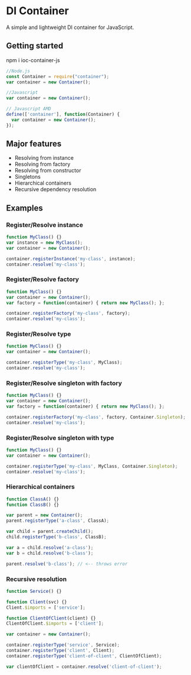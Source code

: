 # DI Container
A simple and lightweight DI container for JavaScript.
## Getting started
npm i ioc-container-js

```javascript
//Node.js
const Container = require("container");
var container = new Container();

//Javascript
var container = new Container();

// Javascript AMD
define(['container'], function(Container) {
  var container = new Container();
});
```

## Major features
- Resolving from instance
- Resolving from factory
- Resolving from constructor
- Singletons
- Hierarchical containers
- Recursive dependency resolution

## Examples

### Register/Resolve instance
```javascript
function MyClass() {}
var instance = new MyClass();
var container = new Container();

container.registerInstance('my-class', instance);
container.resolve('my-class');
```

### Register/Resolve factory
```javascript
function MyClass() {}
var container = new Container();
var factory = function(container) { return new MyClass(); };

container.registerFactory('my-class', factory);
container.resolve('my-class');
```

### Register/Resolve type
```javascript
function MyClass() {}
var container = new Container();

container.registerType('my-class', MyClass);
container.resolve('my-class');
```

### Register/Resolve singleton with factory
```javascript
function MyClass() {}
var container = new Container();
var factory = function(container) { return new MyClass(); };

container.registerFactory('my-class', factory, Container.Singleton);
container.resolve('my-class');
```

### Register/Resolve singleton with type
```javascript
function MyClass() {}
var container = new Container();

container.registerType('my-class', MyClass, Container.Singleton);
container.resolve('my-class');
```

### Hierarchical containers
```javascript
function ClassA() {}
function ClassB() {}

var parent = new Container();
parent.registerType('a-class', ClassA);

var child = parent.createChild();
child.registerType('b-class', ClassB);

var a = child.resolve('a-class');
var b = child.resolve('b-class');

parent.resolve('b-class'); // <-- throws error
```

### Recursive resolution
```javascript
function Service() {}

function Client(svc) {}
Client.$imports = ['service'];

function ClientOfClient(client) {}
ClientOfClient.$imports = ['client'];

var container = new Container();

container.registerType('service', Service);
container.registerType('client', Client);
container.registerType('client-of-client', ClientOfClient);

var clientOfClient = container.resolve('client-of-client');
```
